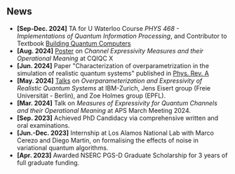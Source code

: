 ## News
- **[Sep-Dec. 2024]** TA for U Waterloo Course *PHYS 468 - Implementations of Quantum Information Processing*, and Contributor to Textbook [Building Quantum Computers](https://www.cambridge.org/highereducation/books/building-quantum-computers/6A73C509D3E0F5F0A566A11F6A566A90#overview)
- **[Aug. 2024]** [Poster](assets/data/resume/phd_expressivity.pdf) on *Channel Expressivity Measures and their Operational Meaning* at CQIQC X
- **[Jun. 2024]** Paper "Characterization of overparametrization in the simulation of realistic quantum systems" published in [Phys. Rev. A](https://doi.org/10.1103/PhysRevA.109.062607)
- **[May. 2024]** [Talks](assets/data/resume/phd_overparameterization_expressivity.pdf) on *Overparameterization and Expressivity of Realistic Quantum Systems* at IBM-Zurich, Jens Eisert group (Freie Universität - Berlin), and Zoe Holmes group (EPFL).
- **[Mar. 2024]** Talk on *Measures of Expressivity for Quantum Channels and their Operational Meaning* at APS March Meeting 2024.
- **[Sep. 2023]** Achieved PhD Candidacy via comprehensive written and oral examinations.
- **[Jun.-Dec. 2023]** Internship at Los Alamos National Lab with Marco Cerezo and Diego Martin, on formalising the effects of noise in variational quantum algorithms.
- **[Apr. 2023]** Awarded NSERC PGS-D Graduate Scholarship for 3 years of full graduate funding.
